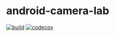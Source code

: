 # android-camera-lab
[![build](https://github.com/amoseui/android-camera-lab/actions/workflows/main.yml/badge.svg?branch=master)](https://github.com/amoseui/android-camera-lab/actions/workflows/main.yml)
[![codecov](https://codecov.io/gh/amoseui/android-camera-lab/branch/master/graph/badge.svg?token=oFpsuksGMc)](https://codecov.io/gh/amoseui/android-camera-lab)
